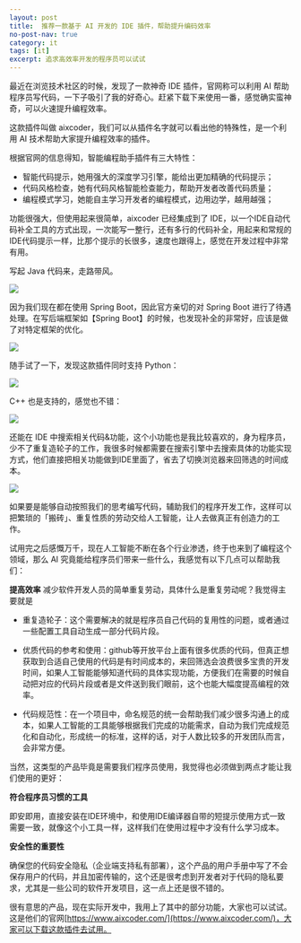 ```yaml
---
layout: post
title:  推荐一款基于 AI 开发的 IDE 插件，帮助提升编码效率
no-post-nav: true
category: it
tags: [it]
excerpt: 追求高效率开发的程序员可以试试
---
```


最近在浏览技术社区的时候，发现了一款神奇 IDE 插件，官网称可以利用 AI 帮助程序员写代码，一下子吸引了我的好奇心。赶紧下载下来使用一番，感觉确实蛮神奇，可以火速提升编程效率。

这款插件叫做 aixcoder，我们可以从插件名字就可以看出他的特殊性，是一个利用 AI 技术帮助大家提升编程效率的插件。

根据官网的信息得知，智能编程助手插件有三大特性：

- 智能代码提示，她用强大的深度学习引擎，能给出更加精确的代码提示；
- 代码风格检查，她有代码风格智能检查能力，帮助开发者改善代码质量；
- 编程模式学习，她能自主学习开发者的编程模式，边用边学，越用越强；

功能很强大，但使用起来很简单，aixcoder 已经集成到了 IDE，以一个IDE自动代码补全工具的方式出现，一次能写一整行，还有多行的代码补全，用起来和常规的IDE代码提示一样，比那个提示的长很多，速度也跟得上，感觉在开发过程中非常有用。

写起 Java 代码来，走路带风。

![](http://www.ityoukow.com/assets/images/2019/it/ai1.gif)

因为我们现在都在使用 Spring Boot，因此官方亲切的对 Spring Boot 进行了待遇处理。在写后端框架如【Spring Boot】的时候，也发现补全的非常好，应该是做了对特定框架的优化。


![](http://www.ityoukow.com/assets/images/2019/it/ai2.gif)

随手试了一下，发现这款插件同时支持 Python：

![](http://www.ityoukow.com/assets/images/2019/it/ai3.gif)

C++ 也是支持的，感觉也不错：

![](http://www.ityoukow.com/assets/images/2019/it/ai4.gif)

还能在 IDE 中搜索相关代码&功能，这个小功能也是我比较喜欢的，身为程序员，少不了重复造轮子的工作，我很多时候都需要在搜索引擎中去搜索具体的功能实现方式，他们直接把相关功能做到IDE里面了，省去了切换浏览器来回筛选的时间成本。

![](http://www.ityoukow.com/assets/images/2019/it/ai5.gif)

如果要是能够自动按照我们的思考编写代码，辅助我们的程序开发工作，这样可以把繁琐的「搬砖」、重复性质的劳动交给人工智能，让人去做真正有创造力的工作。

试用完之后感慨万千，现在人工智能不断在各个行业渗透，终于也来到了编程这个领域，那么 AI 究竟能给程序员们带来一些什么，我感觉有以下几点可以帮助我们：

**提高效率** 减少软件开发人员的简单重复劳动，具体什么是重复劳动呢？我觉得主要就是

- 重复造轮子：这个需要解决的就是程序员自己代码的复用性的问题，或者通过一些配置工具自动生成一部分代码片段。

- 优质代码的参考和使用：github等开放平台上面有很多优质的代码，但真正想获取到合适自己使用的代码是有时间成本的，来回筛选会浪费很多宝贵的开发时间，如果人工智能能够知道代码的具体实现功能，方便我们在需要的时候自动把对应的代码片段或者是文件送到我们眼前，这个也能大幅度提高编程的效率。

- 代码规范性：在一个项目中，命名规范的统一会帮助我们减少很多沟通上的成本，如果人工智能的工具能够根据我们完成的功能需求，自动为我们完成规范化和自动化，形成统一的标准，这样的话，对于人数比较多的开发团队而言，会非常方便。

当然，这类型的产品毕竟是需要我们程序员使用，我觉得也必须做到两点才能让我们使用的更好：

**符合程序员习惯的工具**

即安即用，直接安装在IDE环境中，和使用IDE编译器自带的短提示使用方式一致需要一致，就像这个小工具一样，这样我们在使用过程中才没有什么学习成本。

**安全性的重要性**

确保您的代码安全隐私（企业端支持私有部署），这个产品的用户手册中写了不会保存用户的代码，并且加密传输的，这个还是很考虑到开发者对于代码的隐私要求，尤其是一些公司的软件开发项目，这一点上还是很不错的。

很有意思的产品，现在实际开发中，我用上了其中的部分功能，大家也可以试试。这是他们的官网[https://www.aixcoder.com/](https://www.aixcoder.com/)，大家可以下载这款插件去试用。